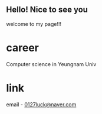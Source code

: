 ## Hello! Nice to see you
welcome to my page!!!

# career
Computer science in Yeungnam Univ

# link
email - 0127luck@naver.com
